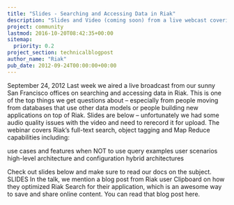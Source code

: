 ```yaml
---
title: "Slides - Searching and Accessing Data in Riak"
description: "Slides and Video (coming soon) from a live webcast covering options for searching and accessing data in Riak, including Riak Search, secondary indexes, Map Reduce and core key/value functions."
project: community
lastmod: 2016-10-20T08:42:35+00:00
sitemap:
  priority: 0.2
project_section: technicalblogpost
author_name: "Riak"
pub_date: 2012-09-24T00:00:00+00:00
---
```

September 24, 2012
Last week we aired a live broadcast from our sunny San Francisco offices on searching and accessing data in Riak. This is one of the top things we get questions about – especially from people moving from databases that use other data models or people building new applications on top of Riak.
Slides are below – unfortunately we had some audio quality issues with the video and need to rerecord it for upload. The webinar covers Riak’s full-text search, object tagging and Map Reduce capabilities including:

use cases and features
when NOT to use
query examples
user scenarios
high-level architecture and configuration
hybrid architectures

Check out slides below and make sure to read our docs on the subject.
SLIDES
In the talk, we mention a blog post from Riak user Clipboard on how they optimized Riak Search for their application, which is an awesome way to save and share online content. You can read that blog post here.
